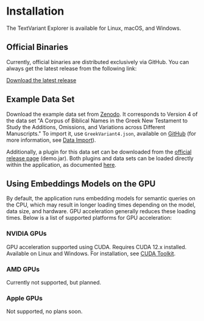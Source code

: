 # Installation

The TextVariant Explorer is available for Linux, macOS, and Windows.

## Official Binaries

Currently, official binaries are distributed exclusively via GitHub.
You can always get the latest release from the following link:

[Download the latest release](https://github.com/Paulanerus/TextExplorer/releases/latest)

## Example Data Set

Download the example data set from [Zenodo](https://zenodo.org/records/15789063). It corresponds to Version 4 of the data set "A Corpus of Biblical Names in the Greek New Testament to Study the Additions, Omissions, and Variations across Different Manuscripts." To import it, use `GreekVariant4.json`, available on [GitHub](https://github.com/Paulanerus/TextExplorer/blob/master/example/GreekVariant4.json) (for more information, see [Data Import](usage.md)).

Additionally, a plugin for this data set can be downloaded from the [official release page](https://github.com/Paulanerus/TextExplorer/releases/latest) (demo.jar).
Both plugins and data sets can be loaded directly within the application, as documented [here](usage.md).

## Using Embeddings Models on the GPU

By default, the application runs embedding models for semantic queries on the CPU, which may result in longer loading times depending on the model, data size, and hardware. GPU acceleration generally reduces these loading times. Below is a list of supported platforms for GPU acceleration:

### NVIDIA GPUs  
GPU acceleration supported using CUDA. Requires CUDA 12.x installed. Available on Linux and Windows.
For installation, see [CUDA Toolkit](https://developer.nvidia.com/cuda-downloads).

### AMD GPUs 
Currently not supported, but planned.

### Apple GPUs 
Not supported, no plans soon.